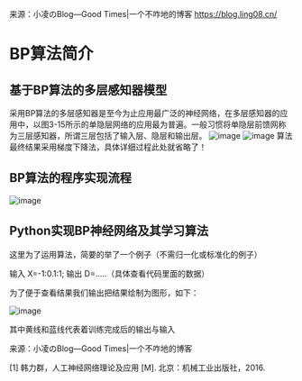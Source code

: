 来源：小凌のBlog—Good Times|一个不咋地的博客
https://blog.ling08.cn/
# BP算法简介
## 基于BP算法的多层感知器模型
采用BP算法的多层感知器是至今为止应用最广泛的神经网络，在多层感知器的应用中，以图3-15所示的单隐层网络的应用最为普遍。一般习惯将单隐层前馈网称为三层感知器，所谓三层包括了输入层、隐层和输出层。
![image](https://user-images.githubusercontent.com/61224939/167989236-fafa8f7a-e91c-49c5-8d88-69139d0a6ab9.png)
![image](https://user-images.githubusercontent.com/61224939/167989277-65c76142-a8c3-487c-ae03-0035c4986e1d.png)
算法最终结果采用梯度下降法，具体详细过程此处就省略了！
## BP算法的程序实现流程
![image](https://user-images.githubusercontent.com/61224939/167989335-7ef0968b-3bdc-4324-abb6-1eb81fb941ca.png)


## Python实现BP神经网络及其学习算法
这里为了运用算法，简要的举了一个例子（不需归一化或标准化的例子）

输入 X=-1:0.1:1;
输出 D=.....（具体查看代码里面的数据）

为了便于查看结果我们输出把结果绘制为图形，如下：

![image](https://user-images.githubusercontent.com/61224939/167989119-d0ef3211-27fc-4cea-afad-d7d14ef16221.png)

其中黄线和蓝线代表着训练完成后的输出与输入

来源：小凌のBlog—Good Times|一个不咋地的博客

[1]   韩力群，人工神经网络理论及应用 [M]. 北京：机械工业出版社，2016.
